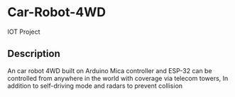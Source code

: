 # Car-Robot-4WD

IOT Project

## Description

An car robot 4WD built on Arduino Mica controller and ESP-32 can be controlled from anywhere in the world with coverage via telecom towers, In addition to self-driving mode and radars to prevent collision
